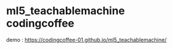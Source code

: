 # ml5_teachablemachine codingcoffee 
demo : https://codingcoffee-01.github.io/ml5_teachablemachine/
